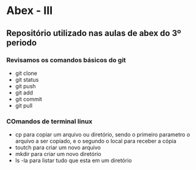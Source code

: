 # Abex - III
## Repositório utilizado nas aulas de abex do 3º periodo

### Revisamos os comandos básicos do git
- git clone
- git status
- git push
- git add
- git commit
- git pull



### COmandos de terminal linux
- cp para copiar um arquivo ou diretório, sendo o primeiro parametro o arquivo a ser copiado, e o segundo o local para receber a cópia
- toutch para criar um novo arquivo
- mkdir para criar um novo diretório
- ls -la para listar tudo que esta em um diretório
